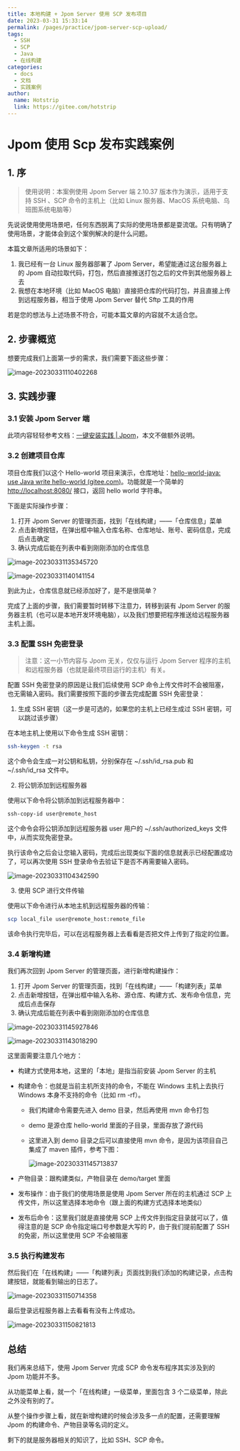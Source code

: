 ```yaml
---
title: 本地构建 + Jpom Server 使用 SCP 发布项目
date: 2023-03-31 15:33:14
permalink: /pages/practice/jpom-server-scp-upload/
tags:
  - SSH
  - SCP
  - Java
  - 在线构建
categories:
  - docs
  - 文档
  - 实践案例
author:
  name: Hotstrip
  link: https://gitee.com/hotstrip
---
```



# Jpom 使用 Scp 发布实践案例

## 1. 序

> 使用说明：本案例使用 Jpom Server 端 2.10.37 版本作为演示，适用于支持 SSH 、SCP 命令的主机上（比如 Linux 服务器、MacOS 系统电脑、乌班图系统电脑等）

先说说使用使用场景吧，任何东西脱离了实际的使用场景都是耍流氓。只有明确了使用场景，才能体会到这个案例解决的是什么问题。

本篇文章所适用的场景如下：

1. 我已经有一台 Linux 服务器部署了 Jpom Server，希望能通过这台服务器上的 Jpom 自动拉取代码，打包，然后直接推送打包之后的文件到其他服务器上去
2. 我想在本地环境（比如 MacOS 电脑）直接把仓库的代码打包，并且直接上传到远程服务器，相当于使用 Jpom Server 替代 Sftp 工具的作用

若是您的想法与上述场景不符合，可能本篇文章的内容就不太适合您。

## 2. 步骤概览

想要完成我们上面第一步的需求，我们需要下面这些步骤：

![image-20230331110402268](/images/tutorial/jpom-server-scp-upload/image-20230331110402268.png)

## 3. 实践步骤

### 3.1 安装 Jpom Server 端

此项内容轻轻参考文档：[一键安装实践 | Jpom](https://jpom.top/pages/15b7a2/#前言)，本文不做额外说明。

### 3.2 创建项目仓库

项目仓库我们以这个 Hello-world 项目来演示，仓库地址：[hello-world-java: use Java write hello-world (gitee.com)](https://gitee.com/hotstrip/hello-world-java)。功能就是一个简单的 [http://localhost:8080/](https://gitee.com/link?target=http%3A%2F%2Flocalhost%3A8080%2F) 接口，返回 hello world 字符串。

下面是实际操作步骤：

1. 打开 Jpom Server 的管理页面，找到「在线构建」——「仓库信息」菜单
2. 点击新增按钮，在弹出框中输入仓库名称、仓库地址、账号、密码信息，完成后点击确定
3. 确认完成后能在列表中看到刚刚添加的仓库信息

![image-20230331135345720](/images/tutorial/jpom-server-scp-upload/image-20230331135345720.png)

![image-20230331140141154](/images/tutorial/jpom-server-scp-upload/image-20230331140141154.png)

到此为止，仓库信息就已经添加好了，是不是很简单？

完成了上面的步骤，我们需要暂时转移下注意力，转移到装有 Jpom Server 的服务器主机（也可以是本地开发环境电脑），以及我们想要把程序推送给远程服务器主机上面。

### 3.3 配置 SSH 免密登录

> 注意：这一小节内容与 Jpom 无关，仅仅与运行 Jpom Server 程序的主机和远程服务器（也就是最终项目运行的主机）有关。

配置 SSH 免密登录的原因是让我们后续使用 SCP 命令上传文件时不会被阻塞，也无需输入密码。我们需要按照下面的步骤去完成配置 SSH 免密登录：

1. 生成 SSH 密钥（这一步是可选的，如果您的主机上已经生成过 SSH 密钥，可以跳过该步骤）

在本地主机上使用以下命令生成 SSH 密钥：

```sh 
ssh-keygen -t rsa
```

这个命令会生成一对公钥和私钥，分别保存在 ~/.ssh/id_rsa.pub 和 ~/.ssh/id_rsa 文件中。

2. 将公钥添加到远程服务器

使用以下命令将公钥添加到远程服务器中：

```sh 
ssh-copy-id user@remote_host
```

这个命令会将公钥添加到远程服务器 user 用户的 ~/.ssh/authorized_keys 文件中，从而实现免密登录。

执行该命令之后会让您输入密码，完成后出现类似下面的信息就表示已经配置成功了，可以再次使用 SSH 登录命令去验证下是否不再需要输入密码。

![image-20230331104342590](/images/tutorial/jpom-server-scp-upload/image-20230331104342590.png)

3. 使用 SCP 进行文件传输

使用以下命令进行从本地主机到远程服务器的传输：

```sh
scp local_file user@remote_host:remote_file
```

该命令执行完毕后，可以在远程服务器上去看看是否把文件上传到了指定的位置。

### 3.4 新增构建

我们再次回到 Jpom Server 的管理页面，进行新增构建操作：

1. 打开 Jpom Server 的管理页面，找到「在线构建」——「构建列表」菜单
2. 点击新增按钮，在弹出框中输入名称、源仓库、构建方式、发布命令信息，完成后点击保存
3. 确认完成后能在列表中看到刚刚添加的仓库信息

![image-20230331145927846](/images/tutorial/jpom-server-scp-upload/image-20230331145927846.png)

![image-20230331143018290](/images/tutorial/jpom-server-scp-upload/image-20230331143018290.png)

这里面需要注意几个地方：

- 构建方式使用本地，这里的「本地」是指当前安装 Jpom Server 的主机

- 构建命令：也就是当前主机所支持的命令，不能在 Windows 主机上去执行 Windows 本身不支持的命令（比如 rm -rf）。

  - 我们构建命令需要先进入 demo 目录，然后再使用 mvn 命令打包

  - demo 是源仓库 hello-world 里面的子目录，里面存放了源代码

  - 这里进入到 demo 目录之后可以直接使用 mvn 命令，是因为该项目自己集成了 maven 插件，参考下图：

    ![image-20230331145713837](/images/tutorial/jpom-server-scp-upload/image-20230331145713837.png)

- 产物目录：跟构建类似，产物目录在 demo/target 里面

- 发布操作：由于我们的使用场景是使用 Jpom Server 所在的主机通过 SCP 上传文件，所以这里选择本地命令（跟上面的构建方式选择本地类似）

- 发布后命令：这里我们就是直接使用 SCP 上传文件到指定目录就可以了，值得注意的是 SCP 命令指定端口号参数是大写的 P，由于我们提前配置了 SSH 的免密，所以这里使用 SCP 不会被阻塞


### 3.5 执行构建发布

然后我们在「在线构建」——「构建列表」页面找到我们添加的构建记录，点击构建按钮，就能看到输出的日志了。

![image-20230331150714358](/images/tutorial/jpom-server-scp-upload/image-20230331150714358.png)

最后登录远程服务器上去看看有没有上传成功。

![image-20230331150821813](/images/tutorial/jpom-server-scp-upload/image-20230331150821813.png)


## 总结

我们再来总结下，使用 Jpom Server 完成 SCP 命令发布程序其实涉及到的 Jpom 功能并不多。

从功能菜单上看，就一个「在线构建」一级菜单，里面包含 3 个二级菜单，除此之外没有别的了。

从整个操作步骤上看，就在新增构建的时候会涉及多一点的配置，还需要理解 Jpom 的构建命令、产物目录等名词的定义。

剩下的就是服务器相关的知识了，比如 SSH、SCP 命令。